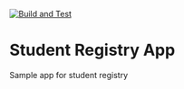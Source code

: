 [![Build and Test](https://github.com/baiGeorgi1/Students-Registry-App-June-exercise-CI-CD/actions/workflows/build_test.yml/badge.svg)](https://github.com/baiGeorgi1/Students-Registry-App-June-exercise-CI-CD/actions/workflows/build_test.yml)

# Student Registry App

Sample app for student registry

